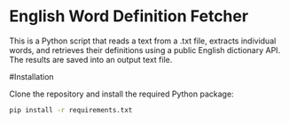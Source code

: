 # English Word Definition Fetcher

This is a Python script that reads a text from a .txt file, extracts individual words, and retrieves their definitions using a public English dictionary API. The results are saved into an output text file.

#Installation

Clone the repository and install the required Python package:

```bash
pip install -r requirements.txt
